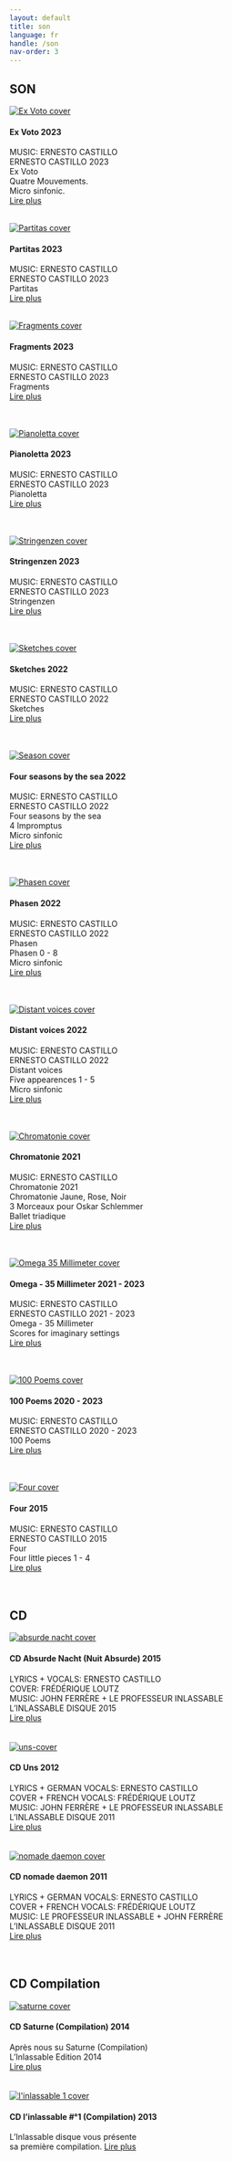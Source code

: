 ```yaml
---
layout: default
title: son
language: fr
handle: /son
nav-order: 3
---
```

## SON  
  
<a href="/fr/ex-voto" title="Ex Voto"><img src="/images/Ex-Voto.jpg" alt="Ex Voto cover" class="img-left"></a>
<br />    
#### Ex Voto 2023  
  
MUSIC: ERNESTO CASTILLO  
ERNESTO CASTILLO 2023  
Ex Voto  
Quatre Mouvements.  
Micro sinfonic.  
[Lire plus](/fr/ex-voto) 
<br style="clear:both" />
<br style="clear:both" />
  
  
<a href="/fr/partitas" title="Partitas"><img src="/images/Partitas.jpg" alt="Partitas cover" class="img-left"></a>
<br />    
#### Partitas 2023  
  
MUSIC: ERNESTO CASTILLO  
ERNESTO CASTILLO 2023  
Partitas  
[Lire plus](/fr/partitas) 
<br style="clear:both" />
<br style="clear:both" />
  
<a href="/fr/fragments" title="Fragments"><img src="/images/Fragments.jpg" alt="Fragments cover" class="img-left"></a>
<br />    
#### Fragments 2023  
  
MUSIC: ERNESTO CASTILLO  
ERNESTO CASTILLO 2023  
Fragments  
[Lire plus](/fr/fragments)  
<br style="clear:both" />
<br style="clear:both" />
  
<a href="/fr/pianoletta" title="Pianoletta"><img src="/images/Pianoletta.jpg" alt="Pianoletta cover" class="img-left"></a>
<br />    
#### Pianoletta 2023  
  
MUSIC: ERNESTO CASTILLO  
ERNESTO CASTILLO 2023  
Pianoletta  
[Lire plus](/fr/pianoletta)  
<br style="clear:both" />
<br style="clear:both" />
  
<a href="/fr/stringenzen" title="Stringenzen"><img src="/images/Stringenzen.jpg" alt="Stringenzen cover" class="img-left"></a>
<br />    
#### Stringenzen 2023  
  
MUSIC: ERNESTO CASTILLO  
ERNESTO CASTILLO 2023  
Stringenzen  
[Lire plus](/fr/stringenzen)  
<br style="clear:both" />
<br style="clear:both" />
  
<a href="/fr/sketches" title="Sketches"><img src="/images/Sketches.jpg" alt="Sketches cover" class="img-left"></a>
<br />    
#### Sketches 2022  
  
MUSIC: ERNESTO CASTILLO  
ERNESTO CASTILLO 2022  
Sketches  
[Lire plus](/fr/sketches)  
<br style="clear:both" />
<br style="clear:both" />
  
<a href="/fr/season" title="Season"><img src="/images/Season.jpg" alt="Season cover" class="img-left"></a>
<br />    
#### Four seasons by the sea 2022  
  
MUSIC: ERNESTO CASTILLO  
ERNESTO CASTILLO 2022  
Four seasons by the sea  
4 Impromptus  
Micro sinfonic  
[Lire plus](/fr/season)  
<br style="clear:both" />
<br style="clear:both" />
  
<a href="/fr/phasen" title="Phasen"><img src="/images/Phasen.jpg" alt="Phasen cover" class="img-left"></a>
<br />    
#### Phasen 2022  
  
MUSIC: ERNESTO CASTILLO  
ERNESTO CASTILLO 2022  
Phasen  
Phasen 0 - 8  
Micro sinfonic   
[Lire plus](/fr/phasen)  
<br style="clear:both" />
<br style="clear:both" />
  
<a href="/fr/distant" title="Distant Voices 2022"><img src="/images/distant.jpg" alt="Distant voices cover" class="img-left"></a>
<br />    
#### Distant voices 2022  
  
MUSIC: ERNESTO CASTILLO  
ERNESTO CASTILLO 2022  
Distant voices  
Five appearences 1 - 5   
Micro sinfonic   
[Lire plus](/fr/distant)  
<br style="clear:both" />
<br style="clear:both" />
  
<a href="/fr/chromatonie" title="Chromatonie 2021"><img src="/images/Chromatonie.jpg" alt="Chromatonie cover" class="img-left"></a>
<br />    
#### Chromatonie 2021    
  
MUSIC: ERNESTO CASTILLO  
Chromatonie 2021  
Chromatonie Jaune, Rose, Noir  
3 Morceaux pour Oskar Schlemmer  
Ballet triadique  
[Lire plus](/fr/chromatonie)  
<br style="clear:both" />
<br style="clear:both" /> 
  
<a href="/fr/35millimeter" title="Omega 35 Millimeter"><img src="/images/35millimeter.jpg" alt="Omega 35 Millimeter cover" class="img-left"></a>
<br />    
#### Omega - 35 Millimeter 2021 - 2023  
  
MUSIC: ERNESTO CASTILLO  
ERNESTO CASTILLO 2021 - 2023  
Omega - 35 Millimeter  
Scores for imaginary settings  
[Lire plus](/fr/35millimeter)  
<br style="clear:both" />
<br style="clear:both" /> 
  
<a href="/fr/100-poems" title="100 Poems"><img src="/images/100-poems.jpg" alt="100 Poems cover" class="img-left"></a>
<br />    
#### 100 Poems 2020 - 2023  
  
MUSIC: ERNESTO CASTILLO  
ERNESTO CASTILLO 2020 - 2023  
100 Poems  
[Lire plus](/fr/100-poems)  
<br style="clear:both" />
<br style="clear:both" />  
  
<a href="/fr/four" title="Four 2015"><img src="/images/four.jpg" alt="Four cover" class="img-left"></a>
<br />    
#### Four 2015  
  
MUSIC: ERNESTO CASTILLO  
ERNESTO CASTILLO 2015  
Four  
Four little pieces  1 - 4  
[Lire plus](/fr/four)  
<br style="clear:both" />
<br style="clear:both" /> 
    
## CD  
  
<a href="/fr/cd-absurde-nacht" title="CD Absurde Nacht"><img src="/images/absurde-nacht-cover-web.jpg" alt="absurde nacht cover" class="img-left"></a>
#### CD Absurde Nacht (Nuit Absurde) 2015  
  
LYRICS + VOCALS: ERNESTO CASTILLO  
COVER: FRÉDÉRIQUE LOUTZ  
MUSIC: JOHN FERRÈRE + LE PROFESSEUR INLASSABLE  
L’INLASSABLE DISQUE 2015  
[Lire plus](/fr/cd-absurde-nacht)  
<br style="clear:both" />
<br style="clear:both" />
  <a href="/fr/cd-uns" title="CD Uns"><img src="/images/uns-cover.jpg" alt="uns-cover" class="img-left"></a>
#### CD Uns 2012   
  
LYRICS + GERMAN VOCALS: ERNESTO CASTILLO  
COVER + FRENCH VOCALS: FRÉDÉRIQUE LOUTZ  
MUSIC: JOHN FERRÈRE + LE PROFESSEUR INLASSABLE  
L’INLASSABLE DISQUE 2011  
[Lire plus](/fr/cd-uns)  
<br style="clear:both" />
<br style="clear:both" />
  <a href="/fr/cd-nomade-daemon" title="CD nomade daemon"><img src="/images/nomade-daemon-cover.jpg" alt="nomade daemon cover" class="img-left"></a>
#### CD nomade daemon 2011     
  
LYRICS + GERMAN VOCALS: ERNESTO CASTILLO  
COVER + FRENCH VOCALS: FRÉDÉRIQUE LOUTZ  
MUSIC: LE PROFESSEUR INLASSABLE + JOHN FERRÈRE  
L’INLASSABLE DISQUE 2011  
[Lire plus](/fr/cd-nomade-daemon)  
<br style="clear:both" />
<br style="clear:both" />
## CD Compilation   
  
<a href="/fr/cd-saturne" title="CD Saturne"><img src="/images/saturne-cover.jpg" alt="saturne cover" class="img-left"></a>
#### CD Saturne (Compilation) 2014  
  
Après nous su Saturne (Compilation)  
L’Inlassable Edition 2014  
[Lire plus](/fr/cd-saturne)  
<br style="clear:both" />
<br style="clear:both" />
<a href="/fr/cd-inlassable" title="CD l'inlassable 1"><img src="/images/linlassable-cover.jpg" alt="l'inlassable 1 cover" class="img-left"></a>
#### CD l’inlassable #°1 (Compilation) 2013  
  
L’Inlassable disque vous présente  
sa première compilation.
[Lire plus](/fr/cd-inlassable)  
<br style="clear:both" />
<br style="clear:both" />
